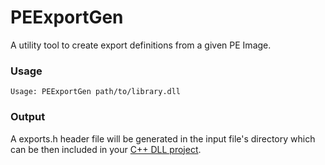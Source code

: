 # PEExportGen
A utility tool to create export definitions from a given PE Image.


### Usage

`Usage: PEExportGen path/to/library.dll`


### Output

A exports.h header file will be generated in the input file's directory which can be then included in your [C++ DLL project](https://github.com/cihansol/DLLProxyProject).

